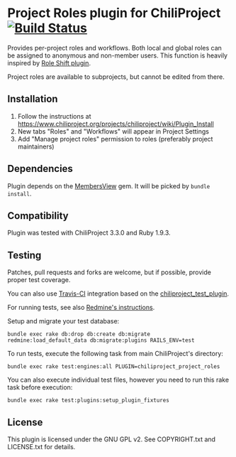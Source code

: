 # Project Roles plugin for ChiliProject [![Build Status](https://secure.travis-ci.org/jnv/chiliproject_project_roles.png?branch=master)](http://travis-ci.org/jnv/chiliproject_project_roles)

Provides per-project roles and workflows. Both local and global roles can be assigned to anonymous and non-member users. This function is heavily inspired by [Role Shift plugin](http://projects.andriylesyuk.com/projects/role-shift).

Project roles are available to subprojects, but cannot be edited from there.

## Installation

1. Follow the instructions at https://www.chiliproject.org/projects/chiliproject/wiki/Plugin_Install
2. New tabs "Roles" and "Workflows" will appear in Project Settings
3. Add "Manage project roles" permission to roles (preferably project maintainers)

## Dependencies

Plugin depends on the [MembersView](https://github.com/jnv/chiliproject_members_view) gem. It will be picked by `bundle install`.

## Compatibility

Plugin was tested with ChiliProject 3.3.0 and Ruby 1.9.3.

## Testing

Patches, pull requests and forks are welcome, but if possible, provide proper test coverage.

You can also use [Travis-CI](http://travis-ci.org/) integration based on the [chiliproject_test_plugin](https://github.com/jnv/chiliproject_test_plugin).

For running tests, see also [Redmine's instructions](http://www.redmine.org/projects/redmine/wiki/Plugin_Tutorial#Running-test).

Setup and migrate your test database:

```
bundle exec rake db:drop db:create db:migrate redmine:load_default_data db:migrate:plugins RAILS_ENV=test
```

To run tests, execute the following task from main ChiliProject's directory:

```
bundle exec rake test:engines:all PLUGIN=chiliproject_project_roles
```

You can also execute individual test files, however you need to run this rake task before execution:

```
bundle exec rake test:plugins:setup_plugin_fixtures
```

## License

This plugin is licensed under the GNU GPL v2. See COPYRIGHT.txt and LICENSE.txt for details.
